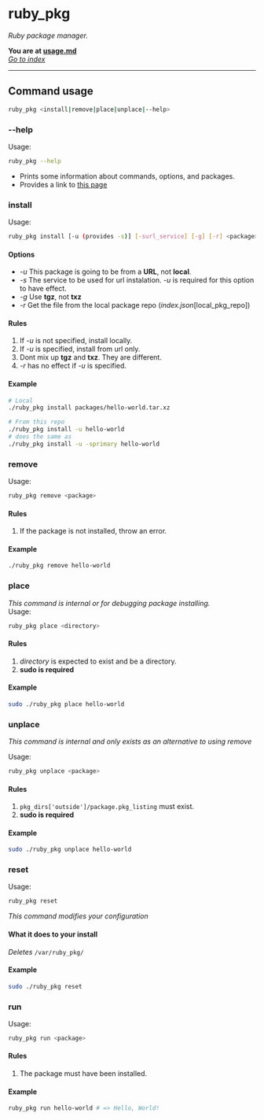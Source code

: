 # ruby_pkg
*Ruby package manager.*  

**You are at [usage.md](usage)**  
[*Go to index*](index.md)
- - - - - - - - - - - - - - - - - -

## Command usage

```bash
ruby_pkg <install|remove|place|unplace|--help>
```

### --help

Usage:
```bash
ruby_pkg --help
```

* Prints some information about commands, options, and packages.
* Provides a link to [this page](easyhelp.md)

### install

Usage:

```bash
ruby_pkg install [-u (provides -s)] [-surl_service] [-g] [-r] <package>
```

#### Options

* *-u* This package is going to be from a **URL**, not **local**.
* *-s* The service to be used for url instalation. *-u* is required for this option to have effect.
* *-g* Use **tgz**, not **txz**
* *-r* Get the file from the local package repo (*index.json*[local_pkg_repo])

#### Rules

1. If *-u* is not specified, install locally.
2. If *-u* is specified, install from url only.
3. Dont mix up **tgz** and **txz**. They are different.
4. *-r* has no effect if *-u* is specified.

#### Example

```bash
# Local
./ruby_pkg install packages/hello-world.tar.xz

# From this repo
./ruby_pkg install -u hello-world
# does the same as
./ruby_pkg install -u -sprimary hello-world
```

### remove

Usage:

```bash
ruby_pkg remove <package>
```

#### Rules

1. If the package is not installed, throw an error.

#### Example

```bash
./ruby_pkg remove hello-world
```

### place

*This command is internal or for debugging package installing.*  
Usage:

```bash
ruby_pkg place <directory>
```

#### Rules

1. *directory* is expected to exist and be a directory.
2. **sudo is required**

#### Example

```bash
sudo ./ruby_pkg place hello-world
```

### unplace

*This command is internal and only exists as an alternative to using remove*  

Usage:

```bash
ruby_pkg unplace <package>
```

#### Rules

1. `pkg_dirs['outside']/package.pkg_listing` must exist.
2. **sudo is required**

#### Example

```bash
sudo ./ruby_pkg unplace hello-world
```

### reset

Usage:
```bash
ruby_pkg reset
```

*This command modifies your configuration*

#### What it does to your install

*Deletes* `/var/ruby_pkg/`

#### Example

```bash
sudo ./ruby_pkg reset
```

### run

Usage:
```bash
ruby_pkg run <package>
```

#### Rules

1. The package must have been installed.

#### Example

```bash
ruby_pkg run hello-world # => Hello, World!
```
